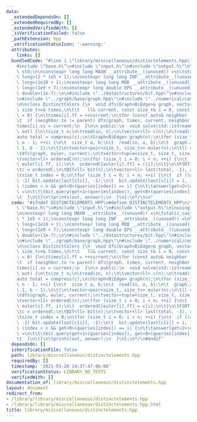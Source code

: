 ```yaml
---
data:
  _extendedDependsOn: []
  _extendedRequiredBy: []
  _extendedVerifiedWith: []
  _isVerificationFailed: false
  _pathExtension: hpp
  _verificationStatusIcon: ':warning:'
  attributes:
    links: []
  bundledCode: "#line 1 \"library/misccellaneous/distinctelements.hpp\"\n\n\n/*\n\
    #include \"base.h\"\n#include \"input.h\"\n#include \"output.h\"\n\nusing namespace\
    \ std;\n\nconstexpr long long MAXN __attribute__((unused)) =\n\tstatic_cast<long\
    \ long>(2 * 1e5 + 1);\nconstexpr long long INF __attribute__((unused)) =\n\tstatic_cast<long\
    \ long>(1e18 + 1);\nconstexpr long long MOD __attribute__((unused)) =\n\tstatic_cast<long\
    \ long>(1e9 + 7);\nconstexpr long double EPS __attribute__((unused)) =\n\tstatic_cast<long\
    \ double>(1e-7);\n\n#include \"../datastructures/bit.hpp\"\n#include \"../graph/base/edges/bi_edge.hpp\"\
    \n#include \"../graph/base/graph.hpp\"\n#include \"../numerical/compress.hpp\"\
    \n\nclass DistinctColors {\n  void dfs(Graph<BiEdge>& graph, vector<pair<size_t,\
    \ size_t>>& times,\n\t\t   ll& current, const size_t& i = 0, const size_t& parent\
    \ = 0) {\n\ttimes[i].ff = ++current;\n\tfor (const auto& neighbor : graph[i])\n\
    \t  if (neighbor.to != parent) dfs(graph, times, current, neighbor.to, i);\n\t\
    times[i].ss = current;\n  }\n\n public:\n  void solve(std::istream& in, std::ostream&\
    \ out) {\n\tsize_t n;\n\tread(in, n);\n\tvector<ll> c(n);\n\tread(in, c);\n\t\
    auto total = compress(c);\n\tGraph<BiEdge> graph(n);\n\tfor (size_t i = 0; i <\
    \ n - 1; ++i) {\n\t  size_t a, b;\n\t  read(in, a, b);\n\t  graph.addEdge(a -\
    \ 1, b - 1);\n\t}\n\tvector<pair<size_t, size_t>> euler(n);\n\tll current = -1;\n\
    \tdfs(graph, euler, current);\n\tvector<tuple<size_t, size_t, size_t>> queries;\n\
    \tvector<ll> orderedC(n);\n\tfor (size_t i = 0; i < n; ++i) {\n\t  queries.eb(euler[i].ss,\
    \ euler[i].ff, i);\n\t  orderedC[euler[i].ff] = c[i];\n\t}\n\tFSRT(queries);\n\
    \tc = orderedC;\n\tBIT<ll> bit(n);\n\tvector<ll> last(total, -1), answer(queries.size());\n\
    \tsize_t index = 0;\n\tfor (size_t i = 0; i < n; ++i) {\n\t  if (last[c[i]] !=\
    \ -1) bit.update(last[c[i]], -1);\n\t  bit.update(last[c[i]] = i, 1);\n\t  while\
    \ (index < n && get<0>(queries[index]) == i) {\n\t\tanswer[get<2>(queries[index])]\
    \ =\n\t\t\tbit.query(get<1>(queries[index]), get<0>(queries[index]));\n\t\t++index;\n\
    \t  }\n\t}\n\tprints(out, answer);\n  }\n};\n*/\n\n"
  code: "#ifndef DISTINCTELEMENTS_HPP\n#define DISTINCTELEMENTS_HPP\n/*\n#include\
    \ \"base.h\"\n#include \"input.h\"\n#include \"output.h\"\n\nusing namespace std;\n\
    \nconstexpr long long MAXN __attribute__((unused)) =\n\tstatic_cast<long long>(2\
    \ * 1e5 + 1);\nconstexpr long long INF __attribute__((unused)) =\n\tstatic_cast<long\
    \ long>(1e18 + 1);\nconstexpr long long MOD __attribute__((unused)) =\n\tstatic_cast<long\
    \ long>(1e9 + 7);\nconstexpr long double EPS __attribute__((unused)) =\n\tstatic_cast<long\
    \ double>(1e-7);\n\n#include \"../datastructures/bit.hpp\"\n#include \"../graph/base/edges/bi_edge.hpp\"\
    \n#include \"../graph/base/graph.hpp\"\n#include \"../numerical/compress.hpp\"\
    \n\nclass DistinctColors {\n  void dfs(Graph<BiEdge>& graph, vector<pair<size_t,\
    \ size_t>>& times,\n\t\t   ll& current, const size_t& i = 0, const size_t& parent\
    \ = 0) {\n\ttimes[i].ff = ++current;\n\tfor (const auto& neighbor : graph[i])\n\
    \t  if (neighbor.to != parent) dfs(graph, times, current, neighbor.to, i);\n\t\
    times[i].ss = current;\n  }\n\n public:\n  void solve(std::istream& in, std::ostream&\
    \ out) {\n\tsize_t n;\n\tread(in, n);\n\tvector<ll> c(n);\n\tread(in, c);\n\t\
    auto total = compress(c);\n\tGraph<BiEdge> graph(n);\n\tfor (size_t i = 0; i <\
    \ n - 1; ++i) {\n\t  size_t a, b;\n\t  read(in, a, b);\n\t  graph.addEdge(a -\
    \ 1, b - 1);\n\t}\n\tvector<pair<size_t, size_t>> euler(n);\n\tll current = -1;\n\
    \tdfs(graph, euler, current);\n\tvector<tuple<size_t, size_t, size_t>> queries;\n\
    \tvector<ll> orderedC(n);\n\tfor (size_t i = 0; i < n; ++i) {\n\t  queries.eb(euler[i].ss,\
    \ euler[i].ff, i);\n\t  orderedC[euler[i].ff] = c[i];\n\t}\n\tFSRT(queries);\n\
    \tc = orderedC;\n\tBIT<ll> bit(n);\n\tvector<ll> last(total, -1), answer(queries.size());\n\
    \tsize_t index = 0;\n\tfor (size_t i = 0; i < n; ++i) {\n\t  if (last[c[i]] !=\
    \ -1) bit.update(last[c[i]], -1);\n\t  bit.update(last[c[i]] = i, 1);\n\t  while\
    \ (index < n && get<0>(queries[index]) == i) {\n\t\tanswer[get<2>(queries[index])]\
    \ =\n\t\t\tbit.query(get<1>(queries[index]), get<0>(queries[index]));\n\t\t++index;\n\
    \t  }\n\t}\n\tprints(out, answer);\n  }\n};\n*/\n#endif"
  dependsOn: []
  isVerificationFile: false
  path: library/misccellaneous/distinctelements.hpp
  requiredBy: []
  timestamp: '2021-03-20 14:37:47-06:00'
  verificationStatus: LIBRARY_NO_TESTS
  verifiedWith: []
documentation_of: library/misccellaneous/distinctelements.hpp
layout: document
redirect_from:
- /library/library/misccellaneous/distinctelements.hpp
- /library/library/misccellaneous/distinctelements.hpp.html
title: library/misccellaneous/distinctelements.hpp
---
```

